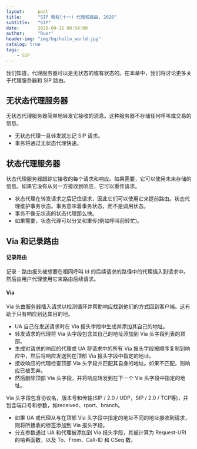 ```yaml
---
layout:     post
title:      "SIP 教程(十一) 代理和路由, 2020"
subtitle:   "SIP"
date:       2020-09-12 08:54:00
author:     "Ruer"
header-img: "img/bg/hello_world.jpg"
catalog: true
tags:
    - SIP
---
```


我们知道，代理服务器可以是无状态的或有状态的。在本章中，我们将讨论更多关于代理服务器和 SIP 路由。

## 无状态代理服务器

无状态代理服务器简单地转发它接收的消息。这种服务器不存储任何呼叫或交易的信息。

* 无状态代理一旦转发就忘记 SIP 请求。
* 事务将通过无状态代理快速。

## 状态代理服务器

状态代理服务器跟踪它接收的每个请求和响应。如果需要，它可以使用未来存储的信息。如果它没有从另一方接收到响应，它可以重传请求。

* 状态代理在转发请求之后记住请求，因此它们可以使用它来提前路由。状态代理维护事务状态。事务意味着事务状态，而不是调用状态。
* 事务不像无状态的状态代理那么快。
* 如果需要，状态代理可以分叉和重传(例如呼叫前转忙)。

## Via 和记录路由

#### 记录路由

记录 - 路由报头被想要在相同呼叫 id 的后续请求的路径中的代理插入到请求中。然后由用户代理使用它来路由后续请求。

#### Via

Via 头由服务器插入请求以检测循环并帮助响应找到他们的方式回到客户端。这有助于只有响应到达其目的地。

* UA 自己在发送请求时在 Via 报头字段中生成并添加其自己的地址。
* 转发请求的代理将 Via 头字段包含其自己的地址添加到 Via 头字段列表的顶部。
* 生成对请求的响应的代理或 UA 将请求中的所有 Via 报头字段按顺序复制到响应中，然后将响应发送到在顶部 Via 报头字段中指定的地址。
* 接收响应的代理检查顶部 Via 头字段并匹配其自身的地址。如果不匹配，则响应已被丢弃。
* 然后删除顶部 Via 头字段，并将响应转发到在下一个 Via 头字段中指定的地址。

Via 头字段包含协议名，版本号和传输(SIP / 2.0 / UDP，SIP / 2.0 / TCP等)，并包含端口号和参数，如received、rport、branch。

* 如果 UA 或代理从与在顶部 Via 头字段中指定的地址不同的地址接收到请求，则将所接收的标签添加到 Via 报头字段。
* 分支参数通过 UA 和代理被添加到 Via 报头字段，其被计算为 Request-URI 的哈希函数，以及 To、From、Call-ID 和 CSeq 数。